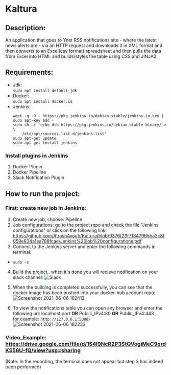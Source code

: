 # Kaltura

## **Description:**
An application that goes to Ynet RSS notifications site - where the latest news alerts are - via an HTTP request and downloads it in XML format and then converts to an Excel(csv format) spreadsheet and then pulls the data from Excel into HTML and builds/styles the table using CSS and JINJA2.

## **Requirements:**
- Jdk:    
`sudo apt install default-jdk`
- Docker:     
`sudo apt install docker.io`
- Jenkins:     
    ```
    wget -q -O - https://pkg.jenkins.io/debian-stable/jenkins.io.key | sudo apt-key add -
    sudo sh -c 'echo deb https://pkg.jenkins.io/debian-stable binary/ > \
        /etc/apt/sources.list.d/jenkins.list'
    sudo apt-get update
    sudo apt-get install jenkins
    ```

### **Install plugins in Jenkins**
1. Docker Plugin
2. Docker Pipeline
3. Slack Notification Plugin

## **How to run the project:**

### **First: create new job in Jenkins:**
1. Create new job, choose: Pipeline
2. Job configurations: go to the project repo and check the file "Jenkins configurations" or click on the following link:
  https://github.com/AtrashAyoub/Kaltura/blob/9376f23f71847965ba3c8f059e834a1ea788fcae/Jenkins%20job%20configurations.pdf
3. Connect to the Jenkins server and enter the following commands in terminal:
  - `sudo -s`
4. Build the project.. when it's done you will recieve notification on your slack channel:
![Slack](https://user-images.githubusercontent.com/82280550/120929988-00a40080-c6f4-11eb-8c9a-9c02353638fe.jpg)

5. When the building is completed successfully, you can see that the docker image has been pushed into your docker-hub account repo:
![Screenshot 2021-06-06 182412](https://user-images.githubusercontent.com/82280550/120930169-e74f8400-c6f4-11eb-8ae8-6e3bd97dd19f.jpg)

6. To view the notifications table you can open any browser and enter the following url: localhost:port  **OR** Public_IPv4:80 **OR** Public_IPv4:443        
for example: `http://127.0.0.1:5000/`    
![Screenshot 2021-06-06 182233](https://user-images.githubusercontent.com/82280550/120930029-334df900-c6f4-11eb-9c91-834d047f50a6.jpg)     



### **Video_Example:** https://drive.google.com/file/d/1S4I9NcR2P3StQVogiMeC9qrdKS56U-fQ/view?usp=sharing
(Note: In the recording, the terminal does not appear but step 3 has indeed been performed)






